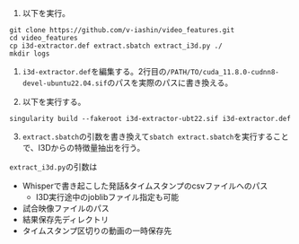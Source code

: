 1. 以下を実行。
```
git clone https://github.com/v-iashin/video_features.git
cd video_features
cp i3d-extractor.def extract.sbatch extract_i3d.py ./
mkdir logs
```

1. `i3d-extractor.def`を編集する。2行目の`/PATH/TO/cuda_11.8.0-cudnn8-devel-ubuntu22.04.sif`のパスを実際のパスに書き換える。

2. 以下を実行する。
```
singularity build --fakeroot i3d-extractor-ubt22.sif i3d-extractor.def
```

3. `extract.sbatch`の引数を書き換えて`sbatch extract.sbatch`を実行することで、I3Dからの特徴量抽出を行う。

`extract_i3d.py`の引数は
- Whisperで書き起こした発話&タイムスタンプのcsvファイルへのパス
    - I3D実行途中のjoblibファイル指定も可能
- 試合映像ファイルのパス
- 結果保存先ディレクトリ
- タイムスタンプ区切りの動画の一時保存先